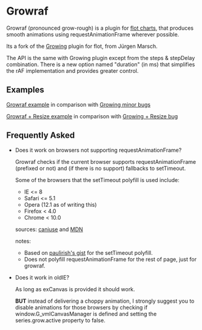 Growraf
=======

Growraf (pronounced grow-rough) is a plugin for [flot charts](http://www.flotcharts.org), that produces smooth animations using requestAnimationFrame wherever possible.

Its a fork of the [Growing](https://github.com/jumjum123/JUMFlot) plugin for flot, from Jürgen Marsch.

The API is the same with Growing plugin except from the steps & stepDelay combination.
There is a new option named "duration" (in ms) that simplifies the rAF implementation and provides greater control.


Examples
--------
[Growraf example](http://htmlpreview.github.io/?https://github.com/thgreasi/growraf/blob/master/examples/growraf.html) in comparison with [Growing minor bugs](http://htmlpreview.github.io/?https://github.com/thgreasi/growraf/blob/master/examples/growbugs.html)

[Growraf + Resize example](http://htmlpreview.github.io/?https://github.com/thgreasi/growraf/blob/master/examples/growrafresize.html) in comparison with [Growing + Resize bug](http://htmlpreview.github.io/?https://github.com/thgreasi/growraf/blob/master/examples/resizegrowbug.html)


Frequently Asked
----------------
*   Does it work on browsers not supporting requestAnimationFrame?

    Growraf checks if the current browser supports requestAnimationFrame (prefixed or not) and (if there is no support) fallbacks to setTimeout.

    Some of the browsers that the setTimeout polyfill is used include:
    *   IE <= 8
    *   Safari <= 5.1
    *   Opera (12.1 as of writing this)
    *   Firefox < 4.0
    *   Chrome < 10.0

    sources: [caniuse](http://caniuse.com/#search=requestAnimationFrame) and [MDN](https://developer.mozilla.org/en-US/docs/DOM/window.requestAnimationFrame)

    notes:
    *   Based on [paulirish's gist](https://gist.github.com/paulirish/1579671) for the setTimeout polyfill.
    *   Does not polyfill requestAnimationFrame for the rest of page, just for growraf.

*   Does it work in oldIE?

    As long as exCanvas is provided it should work.

    **BUT** instead of delivering a choppy animation, I strongly suggest you to disable animations for those browsers by checking if window.G_vmlCanvasManager is defined and setting the series.grow.active property to false.
